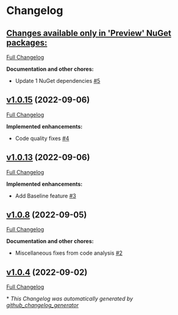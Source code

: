 # Changelog

## [**Changes available only in 'Preview' NuGet packages:**](https://github.com/nanoframework/nanoFramework.Benchmark/tree/HEAD)

[Full Changelog](https://github.com/nanoframework/nanoFramework.Benchmark/compare/v1.0.15...HEAD)

**Documentation and other chores:**

- Update 1 NuGet dependencies [\#5](https://github.com/nanoframework/nanoFramework.Benchmark/pull/5)

## [v1.0.15](https://github.com/nanoframework/nanoFramework.Benchmark/tree/v1.0.15) (2022-09-06)

[Full Changelog](https://github.com/nanoframework/nanoFramework.Benchmark/compare/v1.0.13...v1.0.15)

**Implemented enhancements:**

- Code quality fixes [\#4](https://github.com/nanoframework/nanoFramework.Benchmark/pull/4)

## [v1.0.13](https://github.com/nanoframework/nanoFramework.Benchmark/tree/v1.0.13) (2022-09-06)

[Full Changelog](https://github.com/nanoframework/nanoFramework.Benchmark/compare/v1.0.8...v1.0.13)

**Implemented enhancements:**

- Add Baseline feature [\#3](https://github.com/nanoframework/nanoFramework.Benchmark/pull/3)

## [v1.0.8](https://github.com/nanoframework/nanoFramework.Benchmark/tree/v1.0.8) (2022-09-05)

[Full Changelog](https://github.com/nanoframework/nanoFramework.Benchmark/compare/v1.0.4...v1.0.8)

**Documentation and other chores:**

- Miscellaneous fixes from code analysis [\#2](https://github.com/nanoframework/nanoFramework.Benchmark/pull/2)

## [v1.0.4](https://github.com/nanoframework/nanoFramework.Benchmark/tree/v1.0.4) (2022-09-02)

[Full Changelog](https://github.com/nanoframework/nanoFramework.Benchmark/compare/266203fa6cbb077a96fce140868b23e0e3366a13...v1.0.4)



\* *This Changelog was automatically generated by [github_changelog_generator](https://github.com/github-changelog-generator/github-changelog-generator)*
